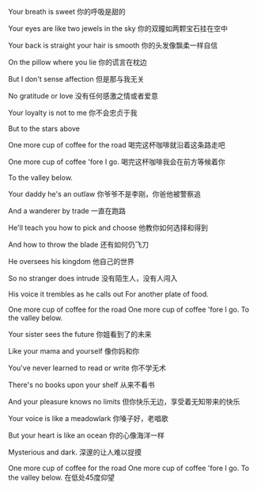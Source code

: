 Your breath is sweet
你的呼吸是甜的

Your eyes are like two jewels in the sky
你的双瞳如两颗宝石挂在空中

Your back is straight your hair is smooth
你的头发像飘柔一样自信

On the pillow where you lie
你的谎言在枕边

But I don't sense affection
但是那与我无关

No gratitude or love
没有任何感激之情或者爱意

Your loyalty is not to me
你不会忠贞于我

But to the stars above

One more cup of coffee for the road
喝完这杯咖啡就沿着这条路走吧

One more cup of coffee 'fore I go.
喝完这杯咖啡我会在前方等候着你

To the valley below.

Your daddy he's an outlaw
你爷爷不是李刚，你爸他被警察追

And a wanderer by trade
一直在跑路

He'll teach you how to pick and choose
他教你如何选择和得到

And how to throw the blade
还有如何仍飞刀

He oversees his kingdom
他自己的世界

So no stranger does intrude
没有陌生人，没有人闯入

His voice it trembles as he calls out
For another plate of food.

One more cup of coffee for the road
One more cup of coffee 'fore I go.
To the valley below.

Your sister sees the future 
你姐看到了的未来

Like your mama and yourself
像你妈和你

You've never learned to read or write
你不学无术

There's no books upon your shelf
从来不看书

And your pleasure knows no limits
但你快乐无边，享受着无知带来的快乐

Your voice is like a meadowlark
你嗓子好，老唱歌

But your heart is like an ocean
你的心像海洋一样

Mysterious and dark.
深邃的让人难以捉摸

One more cup of coffee for the road
One more cup of coffee 'fore I go.
To the valley below.
在低处45度仰望

